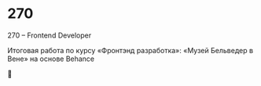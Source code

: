 # 270
270 – Frontend Developer

Итоговая работа по курсу «Фронтэнд разработка»: «Музей Бельведер в Вене» на основе Behance

💾
